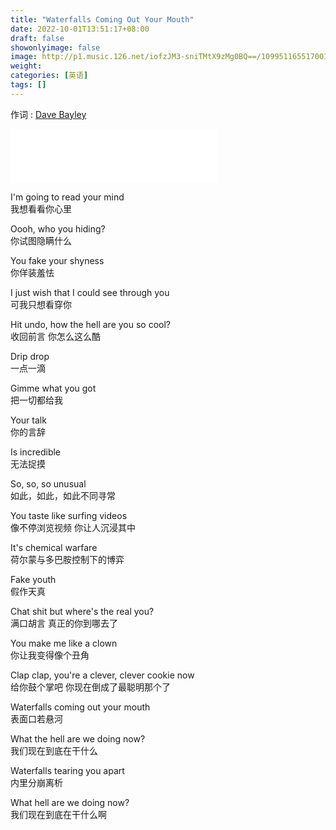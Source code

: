 ```yaml
---
title: "Waterfalls Coming Out Your Mouth"
date: 2022-10-01T13:51:17+08:00
draft: false
showonlyimage: false
image: http://p1.music.126.net/iofzJM3-sniTMtX9zMg0BQ==/109951165517001967.jpg
weight:
categories: [英语]
tags: []
---
```


作词 : [Dave Bayley](https://music.163.com/#/song?id=1500355788)  
<!--more-->

<iframe frameborder="no" border="0" marginwidth="0" marginheight="0" width=330 height=86 src="//music.163.com/outchain/player?type=2&id=1500355788&auto=1&height=66"></iframe>

I'm going to read your mind  
我想看看你心里  

Oooh, who you hiding?  
你试图隐瞒什么  

You fake your shyness  
你佯装羞怯  

I just wish that I could see through you  
可我只想看穿你  

Hit undo, how the hell are you so cool?  
收回前言 你怎么这么酷  

Drip drop  
一点一滴  

Gimme what you got  
把一切都给我  

Your talk  
你的言辞  

Is incredible  
无法捉摸  

So, so, so unusual  
如此，如此，如此不同寻常  

You taste like surfing videos  
像不停浏览视频 你让人沉浸其中  
  
It's chemical warfare  
荷尔蒙与多巴胺控制下的博弈  

Fake youth  
假作天真  

Chat shit but where's the real you?  
满口胡言 真正的你到哪去了  

You make me like a clown  
你让我变得像个丑角  

Clap clap, you're a clever, clever cookie now  
给你鼓个掌吧 你现在倒成了最聪明那个了  

Waterfalls coming out your mouth  
表面口若悬河  

What the hell are we doing now?  
我们现在到底在干什么  

Waterfalls tearing you apart  
内里分崩离析  

What hell are we doing now?  
我们现在到底在干什么啊  